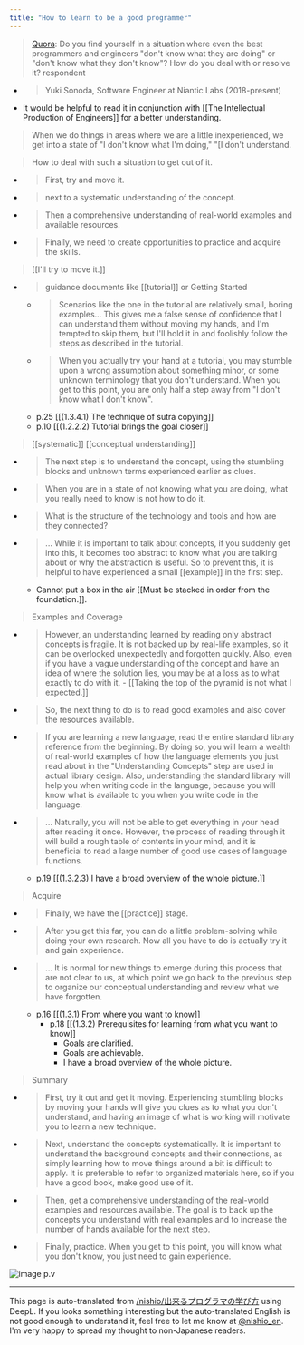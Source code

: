 ```yaml
---
title: "How to learn to be a good programmer"
---
```


> [Quora](https://jp.quora.com/出来るプログラマーやエンジニアの方でも-何をやっ): Do you find yourself in a situation where even the best programmers and engineers "don't know what they are doing" or "don't know what they don't know"? How do you deal with or resolve it?
respondent
- > Yuki Sonoda, Software Engineer at Niantic Labs (2018-present)

- It would be helpful to read it in conjunction with [[The Intellectual Production of Engineers]] for a better understanding.

> When we do things in areas where we are a little inexperienced, we get into a state of "I don't know what I'm doing," "[I don't understand.

> How to deal with such a situation to get out of it.
- > First, try and move it.
- > next to a systematic understanding of the concept.
- > Then a comprehensive understanding of real-world examples and available resources.
- > Finally, we need to create opportunities to practice and acquire the skills.

>   [[I'll try to move it.]]
- >  guidance documents like [[tutorial]] or Getting Started
    - > Scenarios like the one in the tutorial are relatively small, boring examples... This gives me a false sense of confidence that I can understand them without moving my hands, and I'm tempted to skip them, but I'll hold it in and foolishly follow the steps as described in the tutorial.
    - >  When you actually try your hand at a tutorial, you may stumble upon a wrong assumption about something minor, or some unknown terminology that you don't understand. When you get to this point, you are only half a step away from "I don't know what I don't know".
    - p.25  [[(1.3.4.1) The technique of sutra copying]]
    - p.10  [[(1.2.2.2) Tutorial brings the goal closer]]

>   [[systematic]]  [[conceptual understanding]]
- > The next step is to understand the concept, using the stumbling blocks and unknown terms experienced earlier as clues.
- >  When you are in a state of not knowing what you are doing, what you really need to know is not how to do it.
- >  What is the structure of the technology and tools and how are they connected?
- >  ... While it is important to talk about concepts, if you suddenly get into this, it becomes too abstract to know what you are talking about or why the abstraction is useful. So to prevent this, it is helpful to have experienced a small [[example]] in the first step.
    - Cannot put a box in the air [[Must be stacked in order from the foundation.]].

>  Examples and Coverage
- >  However, an understanding learned by reading only abstract concepts is fragile. It is not backed up by real-life examples, so it can be overlooked unexpectedly and forgotten quickly. Also, even if you have a vague understanding of the concept and have an idea of where the solution lies, you may be at a loss as to what exactly to do with it.
        - [[Taking the top of the pyramid is not what I expected.]]
- >  So, the next thing to do is to read good examples and also cover the resources available.
- >  If you are learning a new language, read the entire standard library reference from the beginning. By doing so, you will learn a wealth of real-world examples of how the language elements you just read about in the "Understanding Concepts" step are used in actual library design. Also, understanding the standard library will help you when writing code in the language, because you will know what is available to you when you write code in the language.
- >  ... Naturally, you will not be able to get everything in your head after reading it once. However, the process of reading through it will build a rough table of contents in your mind, and it is beneficial to read a large number of good use cases of language functions.
    - p.19  [[(1.3.2.3) I have a broad overview of the whole picture.]]

>  Acquire
- > Finally, we have the [[practice]] stage.
- > After you get this far, you can do a little problem-solving while doing your own research. Now all you have to do is actually try it and gain experience.
- > ... It is normal for new things to emerge during this process that are not clear to us, at which point we go back to the previous step to organize our conceptual understanding and review what we have forgotten.
    - p.16  [[(1.3.1) From where you want to know]]
        - p.18  [[(1.3.2) Prerequisites for learning from what you want to know]]
            - Goals are clarified.
            - Goals are achievable.
            - I have a broad overview of the whole picture.

>  Summary
- >  First, try it out and get it moving. Experiencing stumbling blocks by moving your hands will give you clues as to what you don't understand, and having an image of what is working will motivate you to learn a new technique.
- >  Next, understand the concepts systematically. It is important to understand the background concepts and their connections, as simply learning how to move things around a bit is difficult to apply. It is preferable to refer to organized materials here, so if you have a good book, make good use of it.
- >  Then, get a comprehensive understanding of the real-world examples and resources available. The goal is to back up the concepts you understand with real examples and to increase the number of hands available for the next step.
- >  Finally, practice. When you get to this point, you will know what you don't know, you just need to gain experience.

![image](https://gyazo.com/32e35dea6746782718313b204a15b626/thumb/1000)
p.v

---
This page is auto-translated from [/nishio/出来るプログラマの学び方](https://scrapbox.io/nishio/出来るプログラマの学び方) using DeepL. If you looks something interesting but the auto-translated English is not good enough to understand it, feel free to let me know at [@nishio_en](https://twitter.com/nishio_en). I'm very happy to spread my thought to non-Japanese readers.